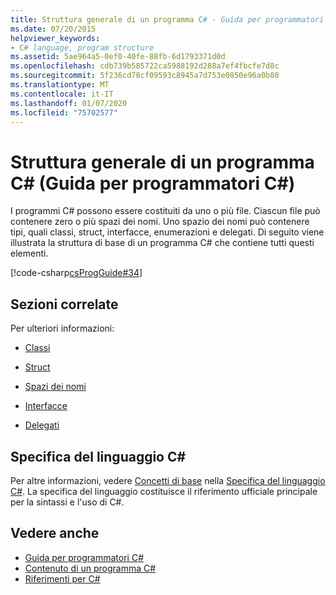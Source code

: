 ```yaml
---
title: Struttura generale di un programma C# - Guida per programmatori C#
ms.date: 07/20/2015
helpviewer_keywords:
- C# language, program structure
ms.assetid: 5ae964a5-0ef0-40fe-88fb-6d1793371d0d
ms.openlocfilehash: cdb739b585722ca5988192d288a7ef4fbcfe7d8c
ms.sourcegitcommit: 5f236cd78cf09593c8945a7d753e0850e96a0b80
ms.translationtype: MT
ms.contentlocale: it-IT
ms.lasthandoff: 01/07/2020
ms.locfileid: "75702577"
---
```

# <a name="general-structure-of-a-c-program-c-programming-guide"></a>Struttura generale di un programma C# (Guida per programmatori C#)
I programmi C# possono essere costituiti da uno o più file. Ciascun file può contenere zero o più spazi dei nomi. Uno spazio dei nomi può contenere tipi, quali classi, struct, interfacce, enumerazioni e delegati. Di seguito viene illustrata la struttura di base di un programma C# che contiene tutti questi elementi.  
  
 [!code-csharp[csProgGuide#34](~/samples/snippets/csharp/VS_Snippets_VBCSharp/csProgGuide/CS/class2.cs#34)]  
  
## <a name="related-sections"></a>Sezioni correlate  
 Per ulteriori informazioni:  
  
- [Classi](../classes-and-structs/classes.md)  
  
- [Struct](../classes-and-structs/structs.md)  
  
- [Spazi dei nomi](../namespaces/index.md)  
  
- [Interfacce](../interfaces/index.md)  
  
- [Delegati](../delegates/index.md)  
  
## <a name="c-language-specification"></a>Specifica del linguaggio C#  

Per altre informazioni, vedere [Concetti di base](~/_csharplang/spec/basic-concepts.md) nella [Specifica del linguaggio C#](/dotnet/csharp/language-reference/language-specification/introduction). La specifica del linguaggio costituisce il riferimento ufficiale principale per la sintassi e l'uso di C#.
  
## <a name="see-also"></a>Vedere anche

- [Guida per programmatori C#](../index.md)
- [Contenuto di un programma C#](./index.md)
- [Riferimenti per C#](../../language-reference/index.md)
